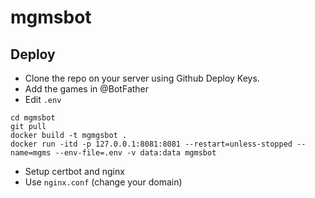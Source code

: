 # mgmsbot

## Deploy
- Clone the repo on your server using Github Deploy Keys.
- Add the games in @BotFather
- Edit `.env`

```shell
cd mgmsbot
git pull
docker build -t mgmgsbot .
docker run -itd -p 127.0.0.1:8081:8081 --restart=unless-stopped --name=mgms --env-file=.env -v data:data mgmsbot
```

- Setup certbot and nginx
- Use `nginx.conf` (change your domain)
